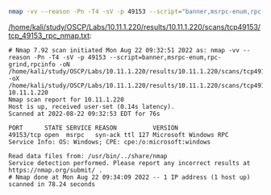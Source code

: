 ```bash
nmap -vv --reason -Pn -T4 -sV -p 49153 --script="banner,msrpc-enum,rpc-grind,rpcinfo" -oN "/home/kali/study/OSCP/Labs/10.11.1.220/results/10.11.1.220/scans/tcp49153/tcp_49153_rpc_nmap.txt" -oX "/home/kali/study/OSCP/Labs/10.11.1.220/results/10.11.1.220/scans/tcp49153/xml/tcp_49153_rpc_nmap.xml" 10.11.1.220
```

[/home/kali/study/OSCP/Labs/10.11.1.220/results/10.11.1.220/scans/tcp49153/tcp_49153_rpc_nmap.txt](file:///home/kali/study/OSCP/Labs/10.11.1.220/results/10.11.1.220/scans/tcp49153/tcp_49153_rpc_nmap.txt):

```
# Nmap 7.92 scan initiated Mon Aug 22 09:32:51 2022 as: nmap -vv --reason -Pn -T4 -sV -p 49153 --script=banner,msrpc-enum,rpc-grind,rpcinfo -oN /home/kali/study/OSCP/Labs/10.11.1.220/results/10.11.1.220/scans/tcp49153/tcp_49153_rpc_nmap.txt -oX /home/kali/study/OSCP/Labs/10.11.1.220/results/10.11.1.220/scans/tcp49153/xml/tcp_49153_rpc_nmap.xml 10.11.1.220
Nmap scan report for 10.11.1.220
Host is up, received user-set (0.14s latency).
Scanned at 2022-08-22 09:32:53 EDT for 76s

PORT      STATE SERVICE REASON          VERSION
49153/tcp open  msrpc   syn-ack ttl 127 Microsoft Windows RPC
Service Info: OS: Windows; CPE: cpe:/o:microsoft:windows

Read data files from: /usr/bin/../share/nmap
Service detection performed. Please report any incorrect results at https://nmap.org/submit/ .
# Nmap done at Mon Aug 22 09:34:09 2022 -- 1 IP address (1 host up) scanned in 78.24 seconds

```
